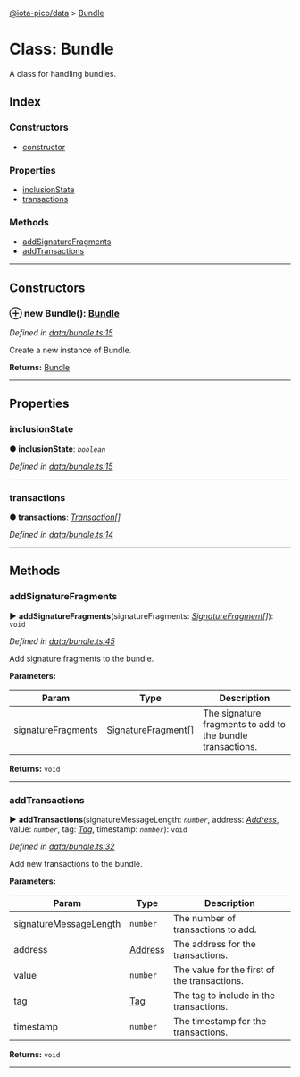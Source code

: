 [@iota-pico/data](../README.md) > [Bundle](../classes/bundle.md)



# Class: Bundle


A class for handling bundles.

## Index

### Constructors

* [constructor](bundle.md#constructor)


### Properties

* [inclusionState](bundle.md#inclusionstate)
* [transactions](bundle.md#transactions)


### Methods

* [addSignatureFragments](bundle.md#addsignaturefragments)
* [addTransactions](bundle.md#addtransactions)



---
## Constructors
<a id="constructor"></a>


### ⊕ **new Bundle**(): [Bundle](bundle.md)


*Defined in [data/bundle.ts:15](https://github.com/iotaeco/iota-pico-data/blob/5154449/src/data/bundle.ts#L15)*



Create a new instance of Bundle.




**Returns:** [Bundle](bundle.md)

---


## Properties
<a id="inclusionstate"></a>

###  inclusionState

**●  inclusionState**:  *`boolean`* 

*Defined in [data/bundle.ts:15](https://github.com/iotaeco/iota-pico-data/blob/5154449/src/data/bundle.ts#L15)*





___

<a id="transactions"></a>

###  transactions

**●  transactions**:  *[Transaction](transaction.md)[]* 

*Defined in [data/bundle.ts:14](https://github.com/iotaeco/iota-pico-data/blob/5154449/src/data/bundle.ts#L14)*





___


## Methods
<a id="addsignaturefragments"></a>

###  addSignatureFragments

► **addSignatureFragments**(signatureFragments: *[SignatureFragment](signaturefragment.md)[]*): `void`



*Defined in [data/bundle.ts:45](https://github.com/iotaeco/iota-pico-data/blob/5154449/src/data/bundle.ts#L45)*



Add signature fragments to the bundle.


**Parameters:**

| Param | Type | Description |
| ------ | ------ | ------ |
| signatureFragments | [SignatureFragment](signaturefragment.md)[]   |  The signature fragments to add to the bundle transactions. |





**Returns:** `void`





___

<a id="addtransactions"></a>

###  addTransactions

► **addTransactions**(signatureMessageLength: *`number`*, address: *[Address](address.md)*, value: *`number`*, tag: *[Tag](tag.md)*, timestamp: *`number`*): `void`



*Defined in [data/bundle.ts:32](https://github.com/iotaeco/iota-pico-data/blob/5154449/src/data/bundle.ts#L32)*



Add new transactions to the bundle.


**Parameters:**

| Param | Type | Description |
| ------ | ------ | ------ |
| signatureMessageLength | `number`   |  The number of transactions to add. |
| address | [Address](address.md)   |  The address for the transactions. |
| value | `number`   |  The value for the first of the transactions. |
| tag | [Tag](tag.md)   |  The tag to include in the transactions. |
| timestamp | `number`   |  The timestamp for the transactions. |





**Returns:** `void`





___


